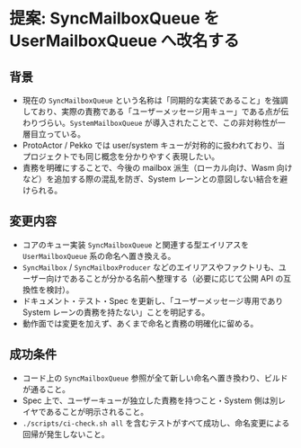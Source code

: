 # 提案: SyncMailboxQueue を UserMailboxQueue へ改名する

## 背景
- 現在の `SyncMailboxQueue` という名称は「同期的な実装であること」を強調しており、実際の責務である「ユーザーメッセージ用キュー」である点が伝わりづらい。`SystemMailboxQueue` が導入されたことで、この非対称性が一層目立っている。
- ProtoActor / Pekko では user/system キューが対称的に扱われており、当プロジェクトでも同じ概念を分かりやすく表現したい。
- 責務を明確にすることで、今後の mailbox 派生（ローカル向け、Wasm 向けなど）を追加する際の混乱を防ぎ、System レーンとの意図しない結合を避けられる。

## 変更内容
- コアのキュー実装 `SyncMailboxQueue` と関連する型エイリアスを `UserMailboxQueue` 系の命名へ置き換える。
- `SyncMailbox` / `SyncMailboxProducer` などのエイリアスやファクトリも、ユーザー向けであることが分かる名前へ整理する（必要に応じて公開 API の互換性を検討）。
- ドキュメント・テスト・Spec を更新し、「ユーザーメッセージ専用であり System レーンの責務を持たない」ことを明記する。
- 動作面では変更を加えず、あくまで命名と責務の明確化に留める。

## 成功条件
- コード上の `SyncMailboxQueue` 参照が全て新しい命名へ置き換わり、ビルドが通ること。
- Spec 上で、ユーザーキューが独立した責務を持つこと・System 側は別レイヤであることが明示されること。
- `./scripts/ci-check.sh all` を含むテストがすべて成功し、命名変更による回帰が発生しないこと。
